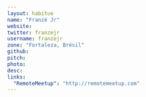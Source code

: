 ```yaml
---
layout: habitue
name: "Franzé Jr"
website:
twitter: franzejr
username: franzejr
zone: "Fortaleza, Brésil"
github:
pitch:
photo:
desc:
links:
  "RemoteMeetup": "http://remotemeetup.com"
---
```

